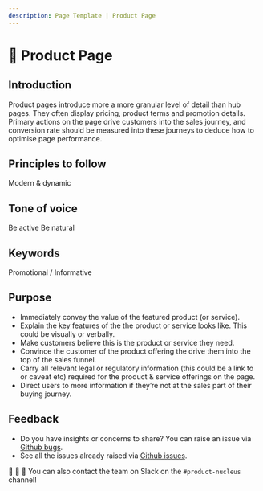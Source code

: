 ```yaml
---
description: Page Template | Product Page
---
```


# 📒 Product Page

## Introduction

Product pages introduce more a more granular level of detail than hub pages. They often display pricing, product terms and promotion details. Primary actions on the page drive customers into the sales journey, and conversion rate should be measured into these journeys to deduce how to optimise page performance.

## Principles to follow

Modern & dynamic

## Tone of voice

Be active Be natural

## Keywords

Promotional / Informative

## Purpose

- Immediately convey the value of the featured product (or service).
- Explain the key features of the the product or service looks like. This could be visually or verbally. 
- Make customers believe this is the product or service they need.
- Convince the customer of the product offering the drive them into the top of the sales funnel. 
- Carry all relevant legal or regulatory information (this could be a link to or caveat etc) required for the product & service offerings on the page. 
- Direct users to more information if they’re not at the sales part of their buying journey. 

## Feedback

* Do you have insights or concerns to share? You can raise an issue via [Github bugs](https://github.com/ConnectedHomes/nucleus/issues/new?assignees=&labels=Bug&template=a--bug-report.md&title=[bug]%20[ns-accordion]).
* See all the issues already raised via [Github issues](https://github.com/connectedHomes/nucleus/issues?utf8=%E2%9C%93&q=is%3Aopen+is%3Aissue+label%3ABug+[ns-accordion]).

💩 🎉 🦄 You can also contact the team on Slack on the `#product-nucleus` channel!
